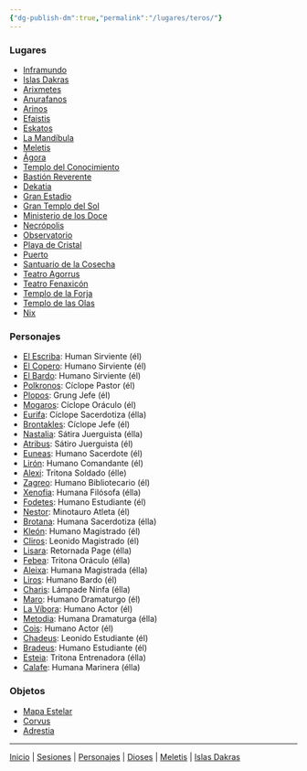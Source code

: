 ```yaml
---
{"dg-publish-dm":true,"permalink":"/lugares/teros/"}
---
```


<h3><span>Lugares</span></h3><p><ul class="dataview dataview-ul dataview-result-list-root-ul"><li class="dataview-result-list-li"><span><a data-tooltip-position="top" aria-label="Lugares/Inframundo.md" data-href="Lugares/Inframundo.md" href="Lugares/Inframundo.md" class="internal-link" target="_blank" rel="noopener nofollow">Inframundo</a></span></li><li class="dataview-result-list-li"><span><a data-tooltip-position="top" aria-label="Lugares/Islas Dakras.md" data-href="Lugares/Islas Dakras.md" href="Lugares/Islas Dakras.md" class="internal-link" target="_blank" rel="noopener nofollow">Islas Dakras</a></span></li><li class="dataview-result-list-li"><span><a data-tooltip-position="top" aria-label="Lugares/Arixmetes.md" data-href="Lugares/Arixmetes.md" href="Lugares/Arixmetes.md" class="internal-link" target="_blank" rel="noopener nofollow">Arixmetes</a></span></li><li class="dataview-result-list-li"><span><a data-tooltip-position="top" aria-label="Lugares/Anurafanos.md" data-href="Lugares/Anurafanos.md" href="Lugares/Anurafanos.md" class="internal-link" target="_blank" rel="noopener nofollow">Anurafanos</a></span></li><li class="dataview-result-list-li"><span><a data-tooltip-position="top" aria-label="Lugares/Arinos.md" data-href="Lugares/Arinos.md" href="Lugares/Arinos.md" class="internal-link" target="_blank" rel="noopener nofollow">Arinos</a></span></li><li class="dataview-result-list-li"><span><a data-tooltip-position="top" aria-label="Lugares/Efaistis.md" data-href="Lugares/Efaistis.md" href="Lugares/Efaistis.md" class="internal-link" target="_blank" rel="noopener nofollow">Efaistis</a></span></li><li class="dataview-result-list-li"><span><a data-tooltip-position="top" aria-label="Lugares/Eskatos.md" data-href="Lugares/Eskatos.md" href="Lugares/Eskatos.md" class="internal-link" target="_blank" rel="noopener nofollow">Eskatos</a></span></li><li class="dataview-result-list-li"><span><a data-tooltip-position="top" aria-label="Lugares/La Mandíbula.md" data-href="Lugares/La Mandíbula.md" href="Lugares/La Mandíbula.md" class="internal-link" target="_blank" rel="noopener nofollow">La Mandíbula</a></span></li><li class="dataview-result-list-li"><span><a data-tooltip-position="top" aria-label="Lugares/Meletis.md" data-href="Lugares/Meletis.md" href="Lugares/Meletis.md" class="internal-link" target="_blank" rel="noopener nofollow">Meletis</a></span></li><li class="dataview-result-list-li"><span><a data-tooltip-position="top" aria-label="Lugares/Ágora.md" data-href="Lugares/Ágora.md" href="Lugares/Ágora.md" class="internal-link" target="_blank" rel="noopener nofollow">Ágora</a></span></li><li class="dataview-result-list-li"><span><a data-tooltip-position="top" aria-label="Lugares/Templo del Conocimiento.md" data-href="Lugares/Templo del Conocimiento.md" href="Lugares/Templo del Conocimiento.md" class="internal-link" target="_blank" rel="noopener nofollow">Templo del Conocimiento</a></span></li><li class="dataview-result-list-li"><span><a data-tooltip-position="top" aria-label="Lugares/Bastión Reverente.md" data-href="Lugares/Bastión Reverente.md" href="Lugares/Bastión Reverente.md" class="internal-link" target="_blank" rel="noopener nofollow">Bastión Reverente</a></span></li><li class="dataview-result-list-li"><span><a data-tooltip-position="top" aria-label="Lugares/Dekatia.md" data-href="Lugares/Dekatia.md" href="Lugares/Dekatia.md" class="internal-link" target="_blank" rel="noopener nofollow">Dekatia</a></span></li><li class="dataview-result-list-li"><span><a data-tooltip-position="top" aria-label="Lugares/Gran Estadio.md" data-href="Lugares/Gran Estadio.md" href="Lugares/Gran Estadio.md" class="internal-link" target="_blank" rel="noopener nofollow">Gran Estadio</a></span></li><li class="dataview-result-list-li"><span><a data-tooltip-position="top" aria-label="Lugares/Gran Templo del Sol.md" data-href="Lugares/Gran Templo del Sol.md" href="Lugares/Gran Templo del Sol.md" class="internal-link" target="_blank" rel="noopener nofollow">Gran Templo del Sol</a></span></li><li class="dataview-result-list-li"><span><a data-tooltip-position="top" aria-label="Lugares/Ministerio de los Doce.md" data-href="Lugares/Ministerio de los Doce.md" href="Lugares/Ministerio de los Doce.md" class="internal-link" target="_blank" rel="noopener nofollow">Ministerio de los Doce</a></span></li><li class="dataview-result-list-li"><span><a data-tooltip-position="top" aria-label="Lugares/Necrópolis.md" data-href="Lugares/Necrópolis.md" href="Lugares/Necrópolis.md" class="internal-link" target="_blank" rel="noopener nofollow">Necrópolis</a></span></li><li class="dataview-result-list-li"><span><a data-tooltip-position="top" aria-label="Lugares/Observatorio.md" data-href="Lugares/Observatorio.md" href="Lugares/Observatorio.md" class="internal-link" target="_blank" rel="noopener nofollow">Observatorio</a></span></li><li class="dataview-result-list-li"><span><a data-tooltip-position="top" aria-label="Lugares/Playa de Cristal.md" data-href="Lugares/Playa de Cristal.md" href="Lugares/Playa de Cristal.md" class="internal-link" target="_blank" rel="noopener nofollow">Playa de Cristal</a></span></li><li class="dataview-result-list-li"><span><a data-tooltip-position="top" aria-label="Lugares/Puerto.md" data-href="Lugares/Puerto.md" href="Lugares/Puerto.md" class="internal-link" target="_blank" rel="noopener nofollow">Puerto</a></span></li><li class="dataview-result-list-li"><span><a data-tooltip-position="top" aria-label="Lugares/Santuario de la Cosecha.md" data-href="Lugares/Santuario de la Cosecha.md" href="Lugares/Santuario de la Cosecha.md" class="internal-link" target="_blank" rel="noopener nofollow">Santuario de la Cosecha</a></span></li><li class="dataview-result-list-li"><span><a data-tooltip-position="top" aria-label="Lugares/Teatro Agorrus.md" data-href="Lugares/Teatro Agorrus.md" href="Lugares/Teatro Agorrus.md" class="internal-link" target="_blank" rel="noopener nofollow">Teatro Agorrus</a></span></li><li class="dataview-result-list-li"><span><a data-tooltip-position="top" aria-label="Lugares/Teatro Fenaxicón.md" data-href="Lugares/Teatro Fenaxicón.md" href="Lugares/Teatro Fenaxicón.md" class="internal-link" target="_blank" rel="noopener nofollow">Teatro Fenaxicón</a></span></li><li class="dataview-result-list-li"><span><a data-tooltip-position="top" aria-label="Lugares/Templo de la Forja.md" data-href="Lugares/Templo de la Forja.md" href="Lugares/Templo de la Forja.md" class="internal-link" target="_blank" rel="noopener nofollow">Templo de la Forja</a></span></li><li class="dataview-result-list-li"><span><a data-tooltip-position="top" aria-label="Lugares/Templo de las Olas.md" data-href="Lugares/Templo de las Olas.md" href="Lugares/Templo de las Olas.md" class="internal-link" target="_blank" rel="noopener nofollow">Templo de las Olas</a></span></li><li class="dataview-result-list-li"><span><a data-tooltip-position="top" aria-label="Lugares/Nix.md" data-href="Lugares/Nix.md" href="Lugares/Nix.md" class="internal-link" target="_blank" rel="noopener nofollow">Nix</a></span></li></ul></p><h3><span>Personajes</span></h3><p><ul class="dataview dataview-ul dataview-result-list-root-ul"><li class="dataview-result-list-li"><span><a data-tooltip-position="top" aria-label="Personajes/El Escriba.md" data-href="Personajes/El Escriba.md" href="Personajes/El Escriba.md" class="internal-link" target="_blank" rel="noopener nofollow">El Escriba</a>: Human Sirviente (él)</span></li><li class="dataview-result-list-li"><span><a data-tooltip-position="top" aria-label="Personajes/El Copero.md" data-href="Personajes/El Copero.md" href="Personajes/El Copero.md" class="internal-link" target="_blank" rel="noopener nofollow">El Copero</a>: Humano Sirviente (él)</span></li><li class="dataview-result-list-li"><span><a data-tooltip-position="top" aria-label="Personajes/El Bardo.md" data-href="Personajes/El Bardo.md" href="Personajes/El Bardo.md" class="internal-link" target="_blank" rel="noopener nofollow">El Bardo</a>: Humano Sirviente (él)</span></li><li class="dataview-result-list-li"><span><a data-tooltip-position="top" aria-label="Personajes/Polkronos.md" data-href="Personajes/Polkronos.md" href="Personajes/Polkronos.md" class="internal-link" target="_blank" rel="noopener nofollow">Polkronos</a>: Cíclope Pastor (él)</span></li><li class="dataview-result-list-li"><span><a data-tooltip-position="top" aria-label="Personajes/Plopos.md" data-href="Personajes/Plopos.md" href="Personajes/Plopos.md" class="internal-link" target="_blank" rel="noopener nofollow">Plopos</a>: Grung Jefe (él)</span></li><li class="dataview-result-list-li"><span><a data-tooltip-position="top" aria-label="Personajes/Mogaros.md" data-href="Personajes/Mogaros.md" href="Personajes/Mogaros.md" class="internal-link" target="_blank" rel="noopener nofollow">Mogaros</a>: Cíclope Oráculo (él)</span></li><li class="dataview-result-list-li"><span><a data-tooltip-position="top" aria-label="Personajes/Eurifa.md" data-href="Personajes/Eurifa.md" href="Personajes/Eurifa.md" class="internal-link" target="_blank" rel="noopener nofollow">Eurifa</a>: Cíclope Sacerdotiza (élla)</span></li><li class="dataview-result-list-li"><span><a data-tooltip-position="top" aria-label="Personajes/Brontakles.md" data-href="Personajes/Brontakles.md" href="Personajes/Brontakles.md" class="internal-link" target="_blank" rel="noopener nofollow">Brontakles</a>: Cíclope Jefe (él)</span></li><li class="dataview-result-list-li"><span><a data-tooltip-position="top" aria-label="Personajes/Nastalia.md" data-href="Personajes/Nastalia.md" href="Personajes/Nastalia.md" class="internal-link" target="_blank" rel="noopener nofollow">Nastalia</a>: Sátira Juerguista (élla)</span></li><li class="dataview-result-list-li"><span><a data-tooltip-position="top" aria-label="Personajes/Atribus.md" data-href="Personajes/Atribus.md" href="Personajes/Atribus.md" class="internal-link" target="_blank" rel="noopener nofollow">Atribus</a>: Sátiro Juerguista (él)</span></li><li class="dataview-result-list-li"><span><a data-tooltip-position="top" aria-label="Personajes/Euneas.md" data-href="Personajes/Euneas.md" href="Personajes/Euneas.md" class="internal-link" target="_blank" rel="noopener nofollow">Euneas</a>: Humano Sacerdote (él)</span></li><li class="dataview-result-list-li"><span><a data-tooltip-position="top" aria-label="Personajes/Lirón.md" data-href="Personajes/Lirón.md" href="Personajes/Lirón.md" class="internal-link" target="_blank" rel="noopener nofollow">Lirón</a>: Humano Comandante (él)</span></li><li class="dataview-result-list-li"><span><a data-tooltip-position="top" aria-label="Personajes/Alexi.md" data-href="Personajes/Alexi.md" href="Personajes/Alexi.md" class="internal-link" target="_blank" rel="noopener nofollow">Alexi</a>: Tritona Soldado (élle)</span></li><li class="dataview-result-list-li"><span><a data-tooltip-position="top" aria-label="Personajes/Zagreo.md" data-href="Personajes/Zagreo.md" href="Personajes/Zagreo.md" class="internal-link" target="_blank" rel="noopener nofollow">Zagreo</a>: Humano Bibliotecario (él)</span></li><li class="dataview-result-list-li"><span><a data-tooltip-position="top" aria-label="Personajes/Xenofia.md" data-href="Personajes/Xenofia.md" href="Personajes/Xenofia.md" class="internal-link" target="_blank" rel="noopener nofollow">Xenofia</a>: Humana Filósofa (élla)</span></li><li class="dataview-result-list-li"><span><a data-tooltip-position="top" aria-label="Personajes/Fodetes.md" data-href="Personajes/Fodetes.md" href="Personajes/Fodetes.md" class="internal-link" target="_blank" rel="noopener nofollow">Fodetes</a>: Humano Estudiante (él)</span></li><li class="dataview-result-list-li"><span><a data-tooltip-position="top" aria-label="Personajes/Nestor.md" data-href="Personajes/Nestor.md" href="Personajes/Nestor.md" class="internal-link" target="_blank" rel="noopener nofollow">Nestor</a>: Minotauro Atleta (él)</span></li><li class="dataview-result-list-li"><span><a data-tooltip-position="top" aria-label="Personajes/Brotana.md" data-href="Personajes/Brotana.md" href="Personajes/Brotana.md" class="internal-link" target="_blank" rel="noopener nofollow">Brotana</a>: Humana Sacerdotiza (élla)</span></li><li class="dataview-result-list-li"><span><a data-tooltip-position="top" aria-label="Personajes/Kleón.md" data-href="Personajes/Kleón.md" href="Personajes/Kleón.md" class="internal-link" target="_blank" rel="noopener nofollow">Kleón</a>: Humano Magistrado (él)</span></li><li class="dataview-result-list-li"><span><a data-tooltip-position="top" aria-label="Personajes/Cliros.md" data-href="Personajes/Cliros.md" href="Personajes/Cliros.md" class="internal-link" target="_blank" rel="noopener nofollow">Cliros</a>: Leonido Magistrado (él)</span></li><li class="dataview-result-list-li"><span><a data-tooltip-position="top" aria-label="Personajes/Lisara.md" data-href="Personajes/Lisara.md" href="Personajes/Lisara.md" class="internal-link" target="_blank" rel="noopener nofollow">Lisara</a>: Retornada Page (élla)</span></li><li class="dataview-result-list-li"><span><a data-tooltip-position="top" aria-label="Personajes/Febea.md" data-href="Personajes/Febea.md" href="Personajes/Febea.md" class="internal-link" target="_blank" rel="noopener nofollow">Febea</a>: Tritona Oráculo (élla)</span></li><li class="dataview-result-list-li"><span><a data-tooltip-position="top" aria-label="Personajes/Aleixa.md" data-href="Personajes/Aleixa.md" href="Personajes/Aleixa.md" class="internal-link" target="_blank" rel="noopener nofollow">Aleixa</a>: Humana Magistrada (élla)</span></li><li class="dataview-result-list-li"><span><a data-tooltip-position="top" aria-label="Personajes/Liros.md" data-href="Personajes/Liros.md" href="Personajes/Liros.md" class="internal-link" target="_blank" rel="noopener nofollow">Liros</a>: Humano Bardo (él)</span></li><li class="dataview-result-list-li"><span><a data-tooltip-position="top" aria-label="Personajes/Charis.md" data-href="Personajes/Charis.md" href="Personajes/Charis.md" class="internal-link" target="_blank" rel="noopener nofollow">Charis</a>: Lámpade Ninfa (élla)</span></li><li class="dataview-result-list-li"><span><a data-tooltip-position="top" aria-label="Personajes/Maro.md" data-href="Personajes/Maro.md" href="Personajes/Maro.md" class="internal-link" target="_blank" rel="noopener nofollow">Maro</a>: Humano Dramaturgo (él)</span></li><li class="dataview-result-list-li"><span><a data-tooltip-position="top" aria-label="Personajes/La Víbora.md" data-href="Personajes/La Víbora.md" href="Personajes/La Víbora.md" class="internal-link" target="_blank" rel="noopener nofollow">La Víbora</a>: Humano Actor (él)</span></li><li class="dataview-result-list-li"><span><a data-tooltip-position="top" aria-label="Personajes/Metodia.md" data-href="Personajes/Metodia.md" href="Personajes/Metodia.md" class="internal-link" target="_blank" rel="noopener nofollow">Metodia</a>: Humana Dramaturga (élla)</span></li><li class="dataview-result-list-li"><span><a data-tooltip-position="top" aria-label="Personajes/Cois.md" data-href="Personajes/Cois.md" href="Personajes/Cois.md" class="internal-link" target="_blank" rel="noopener nofollow">Cois</a>: Humano Actor (él)</span></li><li class="dataview-result-list-li"><span><a data-tooltip-position="top" aria-label="Personajes/Chadeus.md" data-href="Personajes/Chadeus.md" href="Personajes/Chadeus.md" class="internal-link" target="_blank" rel="noopener nofollow">Chadeus</a>: Leonido Estudiante (él)</span></li><li class="dataview-result-list-li"><span><a data-tooltip-position="top" aria-label="Personajes/Bradeus.md" data-href="Personajes/Bradeus.md" href="Personajes/Bradeus.md" class="internal-link" target="_blank" rel="noopener nofollow">Bradeus</a>: Humano Estudiante (él)</span></li><li class="dataview-result-list-li"><span><a data-tooltip-position="top" aria-label="Personajes/Esteia.md" data-href="Personajes/Esteia.md" href="Personajes/Esteia.md" class="internal-link" target="_blank" rel="noopener nofollow">Esteia</a>: Tritona Entrenadora (élla)</span></li><li class="dataview-result-list-li"><span><a data-tooltip-position="top" aria-label="Personajes/Calafe.md" data-href="Personajes/Calafe.md" href="Personajes/Calafe.md" class="internal-link" target="_blank" rel="noopener nofollow">Calafe</a>: Humana Marinera (élla)</span></li></ul></p><h3><span>Objetos</span></h3><p><ul class="dataview dataview-ul dataview-result-list-root-ul"><li class="dataview-result-list-li"><span><a data-tooltip-position="top" aria-label="Objetos/Mapa Estelar.md" data-href="Objetos/Mapa Estelar.md" href="Objetos/Mapa Estelar.md" class="internal-link" target="_blank" rel="noopener nofollow">Mapa Estelar</a></span></li><li class="dataview-result-list-li"><span><a data-tooltip-position="top" aria-label="Objetos/Corvus.md" data-href="Objetos/Corvus.md" href="Objetos/Corvus.md" class="internal-link" target="_blank" rel="noopener nofollow">Corvus</a></span></li><li class="dataview-result-list-li"><span><a data-tooltip-position="top" aria-label="Objetos/Adrestia.md" data-href="Objetos/Adrestia.md" href="Objetos/Adrestia.md" class="internal-link" target="_blank" rel="noopener nofollow">Adrestia</a></span></li></ul></p><p><span><hr></span></p><span><span><a data-tooltip-position="top" aria-label="/Inicio" data-href="/Inicio" href="/Inicio" class="internal-link" target="_blank" rel="noopener nofollow">Inicio</a> | <a data-tooltip-position="top" aria-label="Almanaque/Sesiones" data-href="Almanaque/Sesiones" href="Almanaque/Sesiones" class="internal-link" target="_blank" rel="noopener nofollow">Sesiones</a> | <a data-tooltip-position="top" aria-label="Almanaque/Personajes" data-href="Almanaque/Personajes" href="Almanaque/Personajes" class="internal-link" target="_blank" rel="noopener nofollow">Personajes</a> | <a data-tooltip-position="top" aria-label="Almanaque/Dioses" data-href="Almanaque/Dioses" href="Almanaque/Dioses" class="internal-link" target="_blank" rel="noopener nofollow">Dioses</a> | <a data-tooltip-position="top" aria-label="Lugares/Meletis" data-href="Lugares/Meletis" href="Lugares/Meletis" class="internal-link" target="_blank" rel="noopener nofollow">Meletis</a> | <a data-tooltip-position="top" aria-label="Lugares/Islas Dakras" data-href="Lugares/Islas Dakras" href="Lugares/Islas Dakras" class="internal-link" target="_blank" rel="noopener nofollow">Islas Dakras</a> </span></span>